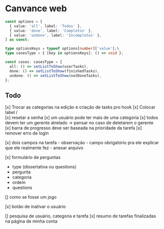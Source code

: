 # Canvance web

```ts
const options = [
  { value: 'all', label: 'Todos' },
  { value: 'done', label: 'Completos' },
  { value: 'undone', label: 'Incompletos' },
] as const;

type optionsKeys = typeof options[number]['value'];\
type casesType = { [key in optionsKeys]: () => void };

const cases: casesType = {
  all: () => setListToShow(userTasks),
  done: () => setListToShow(finishedTasks),
  undone: () => setListToShow(notDoneTasks),
};
```

## Todo

[x] Trocar as categorias na edição e criação de tasks pro hook
[x] Colocar label /\
[x] resetar a senha
[x] um usuário pode ter mais de uma categoria
[x] todos devem ter um gerente atrelado -> pensar no caso de deletarem o gerente
[x] barra de progresso deve ser baseada na prioridade da tarefa
[x] remover erro de login

[x] dois campos na tarefa - observação - campo obrigatório pra ele explicar que ele realmente fez - anexar arquivo

[x] formulário de perguntas

- type (dissertativa ou questions)
- pergunta
- categoria
- ordem
- questions

[] como se fosse um jogo

[x] botão de inativar o usuário

[] pesquisa de usuário, categoria e tarefa
[x] resumo de tarefas finalizadas na página de minha conta

